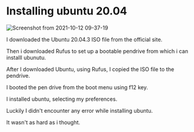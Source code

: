 # Installing ubuntu 20.04
![Screenshot from 2021-10-12 09-37-19](https://user-images.githubusercontent.com/92243019/136891947-1a6001f9-941c-434e-8a51-e3207090ea1c.png)

<p>I downloaded the Ubuntu 20.04.3 ISO file from the official site.</p>
<p>Then i downloaded Rufus to set up a bootable pendrive from which i can installl ubunutu.</p>
<p>After I downloaded Ubuntu, using Rufus, I copied the ISO file to the pendrive.</p>
<p>I booted the pen drive from the boot menu using f12 key.</p>
<p>I installed ubuntu, selecting my preferences.</p>
<p>Luckily I didn't encounter any error while installing ubuntu.</p>
<p>It wasn't as hard as i thought.</p>

